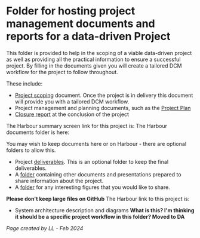 # Folder for hosting project management documents and reports for a data-driven Project

This folder is provided to help in the scoping of a viable data-driven project as well as providing all the practical information to ensure a successful project. By filling in the documents given you will create a tailored DCM workflow for the project to follow throughout. 

These include:

* [Project scoping](/docs/ProjectManagement/ProjectScoping.md) document. Once the project is in delivery this document will provide you with a tailored DCM workflow.  
* Project management and planning documents, such as the [Project Plan](/docs/ProjectManagement/ProjectPlan.md)
* [Closure report](/docs/ProjectManagement/ClosureReport.md) at the conclusion of the project

The Harbour summary screen link for this project is: 
The Harbour documents folder is here: 

You may wish to keep documents here or on Harbour - there are optional folders to allow this. 
* Project [deliverables](/docs/ProjectManagement/Deliverables/). This is an optional folder to keep the final deliverables. 
* A [folder](/docs/ProjectManagement/SharedDocuments/) containing other documents and presentations prepared to share information about the project.
* A [folder](/docs/ProjectManagement/Figures/) for any interesting figures that you would like to share. 

**Please don't keep large files on GitHub**
The Harbour link to this project is: 

* System architecture description and diagrams  **What is this? I'm thinking it should be a specific project workflow in this folder? Moved to DA**


*Page created by LL - Feb 2024*